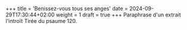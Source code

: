 +++
title = 'Benissez-vous tous ses anges'
date = 2024-09-29T17:30:44+02:00
weight = 1
draft = true
+++
Paraphrase d'un extrait l'introït<!--more-->
Tirée du psaume 120.